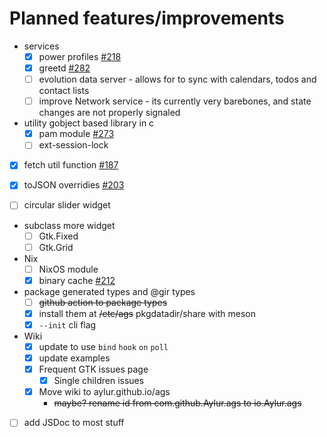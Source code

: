 # Planned features/improvements

- services
  - [x] power profiles [#218](https://github.com/Aylur/ags/pull/218)
  - [x] greetd [#282](https://github.com/Aylur/ags/pull/282)
  - [ ] evolution data server - allows for to sync with calendars, todos and contact lists
  - [ ] improve Network service - its currently very barebones, and state changes are not properly signaled

- utility gobject based library in c
  - [x] pam module [#273](https://github.com/Aylur/ags/pull/273)
  - [ ] ext-session-lock

- [x] fetch util function [#187](https://github.com/Aylur/ags/pull/187)
- [x] toJSON overridies [#203](https://github.com/Aylur/ags/pull/203)

- [ ] circular slider widget

- subclass more widget
  - [ ] Gtk.Fixed
  - [ ] Gtk.Grid

- Nix
  - [ ] NixOS module
  - [x] binary cache [#212](https://github.com/Aylur/ags/pull/212)

- package generated types and @gir types
  - [ ] ~~github action to package types~~
  - [x] install them at ~~/etc/ags~~ pkgdatadir/share with meson
  - [x] `--init` cli flag

- Wiki
  - [x] update to use `bind` `hook` `on` `poll`
  - [x] update examples
  - [x] Frequent GTK issues page
    - [x] Single children issues

  - [x] Move wiki to aylur.github.io/ags
    - ~~maybe? rename id from com.github.Aylur.ags to io.Aylur.ags~~

- [ ] add JSDoc to most stuff

